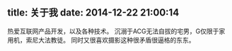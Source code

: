 title: 关于我
date: 2014-12-22 21:00:14
---

热爱互联网产品开发，以及各种技术。
沉溺于ACG无法自拔的宅男，G仅限于家用机，索尼大法教徒。
同时又很喜欢摄影这种很矛盾很逼格的东东。